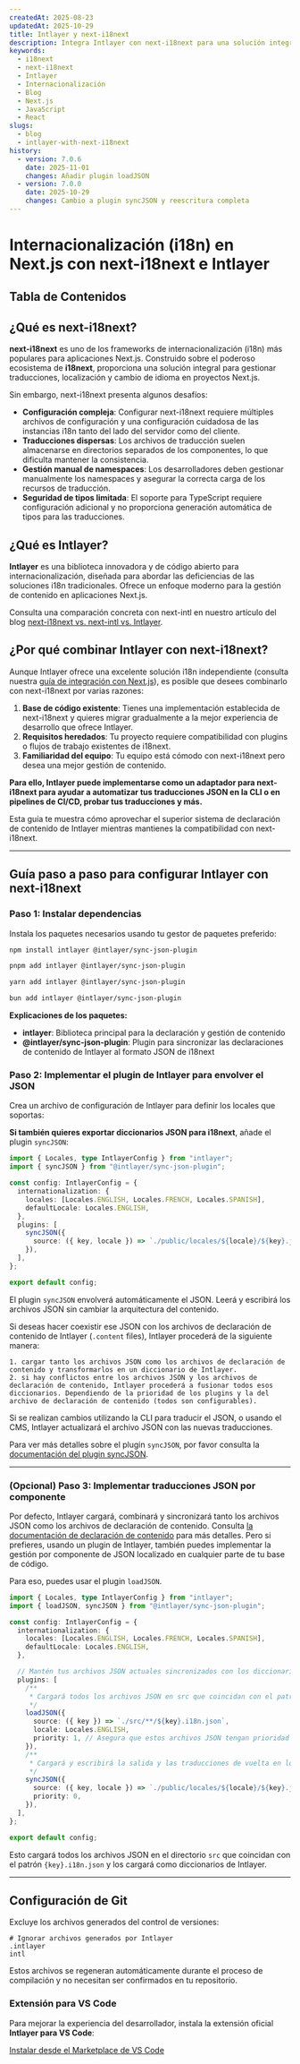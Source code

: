 ```yaml
---
createdAt: 2025-08-23
updatedAt: 2025-10-29
title: Intlayer y next-i18next
description: Integra Intlayer con next-i18next para una solución integral de internacionalización en Next.js
keywords:
  - i18next
  - next-i18next
  - Intlayer
  - Internacionalización
  - Blog
  - Next.js
  - JavaScript
  - React
slugs:
  - blog
  - intlayer-with-next-i18next
history:
  - version: 7.0.6
    date: 2025-11-01
    changes: Añadir plugin loadJSON
  - version: 7.0.0
    date: 2025-10-29
    changes: Cambio a plugin syncJSON y reescritura completa
---
```


# Internacionalización (i18n) en Next.js con next-i18next e Intlayer

## Tabla de Contenidos

<TOC/>

## ¿Qué es next-i18next?

**next-i18next** es uno de los frameworks de internacionalización (i18n) más populares para aplicaciones Next.js. Construido sobre el poderoso ecosistema de **i18next**, proporciona una solución integral para gestionar traducciones, localización y cambio de idioma en proyectos Next.js.

Sin embargo, next-i18next presenta algunos desafíos:

- **Configuración compleja**: Configurar next-i18next requiere múltiples archivos de configuración y una configuración cuidadosa de las instancias i18n tanto del lado del servidor como del cliente.
- **Traducciones dispersas**: Los archivos de traducción suelen almacenarse en directorios separados de los componentes, lo que dificulta mantener la consistencia.
- **Gestión manual de namespaces**: Los desarrolladores deben gestionar manualmente los namespaces y asegurar la correcta carga de los recursos de traducción.
- **Seguridad de tipos limitada**: El soporte para TypeScript requiere configuración adicional y no proporciona generación automática de tipos para las traducciones.

## ¿Qué es Intlayer?

**Intlayer** es una biblioteca innovadora y de código abierto para internacionalización, diseñada para abordar las deficiencias de las soluciones i18n tradicionales. Ofrece un enfoque moderno para la gestión de contenido en aplicaciones Next.js.

Consulta una comparación concreta con next-intl en nuestro artículo del blog [next-i18next vs. next-intl vs. Intlayer](https://github.com/aymericzip/intlayer/blob/main/docs/blog/es/next-i18next_vs_next-intl_vs_intlayer.md).

## ¿Por qué combinar Intlayer con next-i18next?

Aunque Intlayer ofrece una excelente solución i18n independiente (consulta nuestra [guía de integración con Next.js](https://github.com/aymericzip/intlayer/blob/main/docs/docs/es/intlayer_with_nextjs_16.md)), es posible que desees combinarlo con next-i18next por varias razones:

1. **Base de código existente**: Tienes una implementación establecida de next-i18next y quieres migrar gradualmente a la mejor experiencia de desarrollo que ofrece Intlayer.
2. **Requisitos heredados**: Tu proyecto requiere compatibilidad con plugins o flujos de trabajo existentes de i18next.
3. **Familiaridad del equipo**: Tu equipo está cómodo con next-i18next pero desea una mejor gestión de contenido.

**Para ello, Intlayer puede implementarse como un adaptador para next-i18next para ayudar a automatizar tus traducciones JSON en la CLI o en pipelines de CI/CD, probar tus traducciones y más.**

Esta guía te muestra cómo aprovechar el superior sistema de declaración de contenido de Intlayer mientras mantienes la compatibilidad con next-i18next.

---

## Guía paso a paso para configurar Intlayer con next-i18next

### Paso 1: Instalar dependencias

Instala los paquetes necesarios usando tu gestor de paquetes preferido:

```bash packageManager="npm"
npm install intlayer @intlayer/sync-json-plugin
```

```bash packageManager="pnpm"
pnpm add intlayer @intlayer/sync-json-plugin
```

```bash packageManager="yarn"
yarn add intlayer @intlayer/sync-json-plugin
```

```bash packageManager="bun"
bun add intlayer @intlayer/sync-json-plugin
```

**Explicaciones de los paquetes:**

- **intlayer**: Biblioteca principal para la declaración y gestión de contenido
- **@intlayer/sync-json-plugin**: Plugin para sincronizar las declaraciones de contenido de Intlayer al formato JSON de i18next

### Paso 2: Implementar el plugin de Intlayer para envolver el JSON

Crea un archivo de configuración de Intlayer para definir los locales que soportas:

**Si también quieres exportar diccionarios JSON para i18next**, añade el plugin `syncJSON`:

```typescript fileName="intlayer.config.ts"
import { Locales, type IntlayerConfig } from "intlayer";
import { syncJSON } from "@intlayer/sync-json-plugin";

const config: IntlayerConfig = {
  internationalization: {
    locales: [Locales.ENGLISH, Locales.FRENCH, Locales.SPANISH],
    defaultLocale: Locales.ENGLISH,
  },
  plugins: [
    syncJSON({
      source: ({ key, locale }) => `./public/locales/${locale}/${key}.json`,
    }),
  ],
};

export default config;
```

El plugin `syncJSON` envolverá automáticamente el JSON. Leerá y escribirá los archivos JSON sin cambiar la arquitectura del contenido.

Si deseas hacer coexistir ese JSON con los archivos de declaración de contenido de Intlayer (`.content` files), Intlayer procederá de la siguiente manera:

    1. cargar tanto los archivos JSON como los archivos de declaración de contenido y transformarlos en un diccionario de Intlayer.
    2. si hay conflictos entre los archivos JSON y los archivos de declaración de contenido, Intlayer procederá a fusionar todos esos diccionarios. Dependiendo de la prioridad de los plugins y la del archivo de declaración de contenido (todos son configurables).

Si se realizan cambios utilizando la CLI para traducir el JSON, o usando el CMS, Intlayer actualizará el archivo JSON con las nuevas traducciones.

Para ver más detalles sobre el plugin `syncJSON`, por favor consulta la [documentación del plugin syncJSON](https://github.com/aymericzip/intlayer/blob/main/docs/docs/es/plugins/sync-json.md).

---

### (Opcional) Paso 3: Implementar traducciones JSON por componente

Por defecto, Intlayer cargará, combinará y sincronizará tanto los archivos JSON como los archivos de declaración de contenido. Consulta [la documentación de declaración de contenido](https://github.com/aymericzip/intlayer/blob/main/docs/docs/es/dictionary/content_file.md) para más detalles. Pero si prefieres, usando un plugin de Intlayer, también puedes implementar la gestión por componente de JSON localizado en cualquier parte de tu base de código.

Para eso, puedes usar el plugin `loadJSON`.

```ts fileName="intlayer.config.ts"
import { Locales, type IntlayerConfig } from "intlayer";
import { loadJSON, syncJSON } from "@intlayer/sync-json-plugin";

const config: IntlayerConfig = {
  internationalization: {
    locales: [Locales.ENGLISH, Locales.FRENCH, Locales.SPANISH],
    defaultLocale: Locales.ENGLISH,
  },

  // Mantén tus archivos JSON actuales sincronizados con los diccionarios de Intlayer
  plugins: [
    /**
     * Cargará todos los archivos JSON en src que coincidan con el patrón {key}.i18n.json
     */
    loadJSON({
      source: ({ key }) => `./src/**/${key}.i18n.json`,
      locale: Locales.ENGLISH,
      priority: 1, // Asegura que estos archivos JSON tengan prioridad sobre los archivos en `./public/locales/en/${key}.json`
    }),
    /**
     * Cargará y escribirá la salida y las traducciones de vuelta en los archivos JSON en el directorio de locales
     */
    syncJSON({
      source: ({ key, locale }) => `./public/locales/${locale}/${key}.json`,
      priority: 0,
    }),
  ],
};

export default config;
```

Esto cargará todos los archivos JSON en el directorio `src` que coincidan con el patrón `{key}.i18n.json` y los cargará como diccionarios de Intlayer.

---

## Configuración de Git

Excluye los archivos generados del control de versiones:

```plaintext fileName=".gitignore"
# Ignorar archivos generados por Intlayer
.intlayer
intl
```

Estos archivos se regeneran automáticamente durante el proceso de compilación y no necesitan ser confirmados en tu repositorio.

### Extensión para VS Code

Para mejorar la experiencia del desarrollador, instala la extensión oficial **Intlayer para VS Code**:

[Instalar desde el Marketplace de VS Code](https://marketplace.visualstudio.com/items?itemName=intlayer.intlayer-vs-code-extension)
